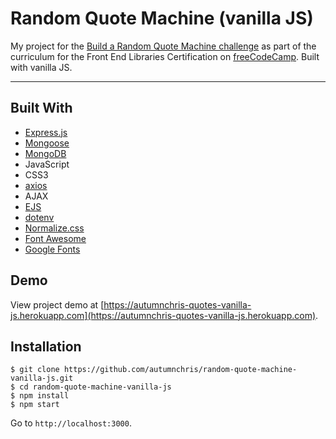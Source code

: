 # Random Quote Machine (vanilla JS)

My project for the [Build a Random Quote Machine challenge](https://learn.freecodecamp.org/front-end-libraries/front-end-libraries-projects/build-a-random-quote-machine) as part of the curriculum for the Front End Libraries Certification on [freeCodeCamp](https://www.freecodecamp.org). Built with vanilla JS.

---

## Built With
* [Express.js](https://expressjs.com)
* [Mongoose](https://mongoosejs.com)
* [MongoDB](https://www.mongodb.com)
* JavaScript
* CSS3
* [axios](https://github.com/axios/axios)
* AJAX
* [EJS](https://ejs.co)
* [dotenv](https://github.com/motdotla/dotenv)
* [Normalize.css](https://necolas.github.io/normalize.css)
* [Font Awesome](https://fontawesome.com)
* [Google Fonts](https://fonts.google.com)

## Demo

View project demo at [https://autumnchris-quotes-vanilla-js.herokuapp.com](https://autumnchris-quotes-vanilla-js.herokuapp.com).

## Installation

```
$ git clone https://github.com/autumnchris/random-quote-machine-vanilla-js.git
$ cd random-quote-machine-vanilla-js
$ npm install
$ npm start
```

Go to `http://localhost:3000`.
